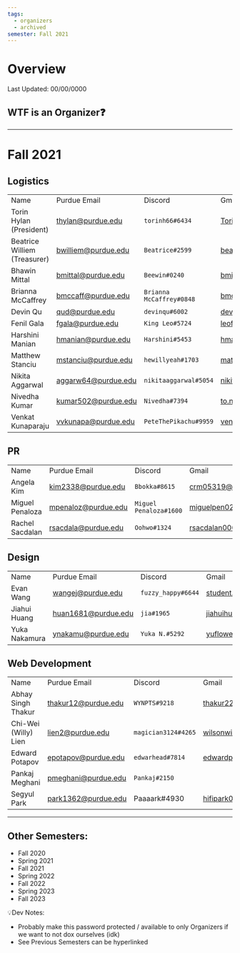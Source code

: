 ```yaml
---
tags:
  - organizers
  - archived
semester: Fall 2021
---
```

# Overview
Last Updated: 00/00/0000

## WTF is an Organizer❓

-----
# Fall 2021

## Logistics
|   |   |   |   |
|---|---|---|---|
|Name|Purdue Email|Discord|Gmail|
|Torin Hylan (President)|thylan@purdue.edu|`torinh66#6434`|TorinH66@gmail.com|
|Beatrice Williem (Treasurer)|bwilliem@purdue.edu|`Beatrice#2599`|beat.wil105@gmail.com|
|Bhawin Mittal|bmittal@purdue.edu|`Beewin#0240`|bmittal2000@gmail.com|
|Brianna McCaffrey|bmccaff@purdue.edu|`Brianna McCaffrey#0848`|bmccaffrey0830@gmail.com|
|Devin Qu|qud@purdue.edu|`devinqu#6002`|devinqu2002@gmail.com|
|Fenil Gala|fgala@purdue.edu|`King Leo#5724`|leofenil1234@gmail.com|
|Harshini Manian|hmanian@purdue.edu|`Harshini#5453`|hmanian.18@gmail.com|
|Matthew Stanciu|mstanciu@purdue.edu|`hewillyeah#1703`|mattbstanciu@gmail.com|
|Nikita Aggarwal|aggarw64@purdue.edu|`nikitaaggarwal#5054`|nikitaaggarwal777@gmail.com|
|Nivedha Kumar|kumar502@purdue.edu|`Nivedha#7394`|to.nivedha75@gmail.com|
|Venkat Kunaparaju|vvkunapa@purdue.edu|`PeteThePikachu#9959`|venkat.kunaparaju@gmail.com|

## PR
|   |   |   |   |
|---|---|---|---|
|Name|Purdue Email|Discord|Gmail|
|Angela Kim|kim2338@purdue.edu|`Bbokka#8615`|crm05319@gmail.com|
|Miguel Penaloza|mpenaloz@purdue.edu|`Miguel Penaloza#1600`|miguelpen02@gmail.com|
|Rachel Sacdalan| rsacdala@purdue.edu| `Oohwo#1324` | rsacdalan00021@gmail.com|

## Design
|   |   |   |   |
|---|---|---|---|
|Name|Purdue Email|Discord|Gmail|
|Evan Wang|wangej@purdue.edu|`fuzzy_happy#6644`|student.e.wang@gmail.com|
|Jiahui Huang|huan1681@purdue.edu|`jia#1965`|jiahuihuang208@gmail.com|
|Yuka Nakamura|ynakamu@purdue.edu|`Yuka N.#5292`|yuflower26@gmail.com|

## Web Development
|   |   |   |   |
|---|---|---|---|
|Name|Purdue Email|Discord|Gmail|
|Abhay Singh Thakur|thakur12@purdue.edu|`WYNPTS#9218`|thakur22429s@gmail.com|
|Chi-Wei (Willy) Lien|lien2@purdue.edu|`magician3124#4265`|wilsonwilson3124@gmail.com|
|Edward Potapov|epotapov@purdue.edu|`edwarhead#7814`|edwardpota@gmail.com|
|Pankaj Meghani|pmeghani@purdue.edu|`Pankaj#2150`||
|Segyul Park|park1362@purdue.edu|Paaaark#4930|hifipark0801@gmail.com|
-----
## Other Semesters:
- Fall 2020
- Spring 2021
- Fall 2021
- Spring 2022
- Fall 2022
- Spring 2023
- Fall 2023

💡Dev Notes: 
- Probably make this password protected / available to only Organizers if we want to not dox ourselves (idk)
- See Previous Semesters can be hyperlinked